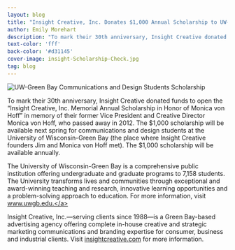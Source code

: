 ```yaml
---
layout: blog
title: "Insight Creative, Inc. Donates $1,000 Annual Scholarship to UW-Green Bay Communications and Design Students"
author: Emily Morehart
description: "To mark their 30th anniversary, Insight Creative donated funds to open the “Insight Creative, Inc. Memorial Annual Scholarship in Honor of Monica von Hoff"."
text-color: 'fff'
back-color: '#d31145'
cover-image: insight-Scholarship-Check.jpg
tag: blog
---
```


<img data-aos="fade-up" src="/img/blog/insight-Scholarship-Check.jpg"
alt="UW-Green Bay Communications and Design Students Scholarship"
srcset="
/img/blog/insight-Scholarship-Check.jpg 2400w,
/img/blog/insight-Scholarship-Check.jpg 1800w,
/img/blog/insight-Scholarship-Check.jpg 1200w,
/img/blog/insight-Scholarship-Check.jpg 900w,
/img/blog/insight-Scholarship-Check.jpg 600w,
/img/blog/insight-Scholarship-Check.jpg 400w" />

To mark their 30th anniversary, Insight Creative donated funds to open the “Insight Creative, Inc. Memorial Annual Scholarship in Honor of Monica von Hoff” in memory of their former Vice President and Creative Director Monica von Hoff, who passed away in 2012. The $1,000 scholarship will be available next spring for communications and design students at the University of Wisconsin-Green Bay (the place where Insight Creative founders Jim and Monica von Hoff met). The $1,000 scholarship will be available annually.

The University of Wisconsin-Green Bay is a comprehensive public institution offering undergraduate and graduate programs to 7,158 students. The University transforms lives and communities through exceptional and award-winning teaching and research, innovative learning opportunities and a problem-solving approach to education. For more information, visit <a href='http://www.uwgb.edu/' target='_blank' rel='noopener'>www.uwgb.edu.</a>

Insight Creative, Inc.—serving clients since 1988—is a Green Bay-based advertising agency offering complete in-house creative and strategic marketing communications and branding expertise for consumer, business and industrial clients. Visit <a href="https://insightcreative.com/">insightcreative.com</a> for more information.

